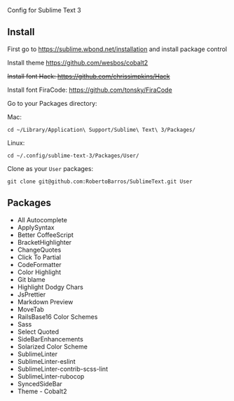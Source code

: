 Config for Sublime Text 3

## Install

First go to https://sublime.wbond.net/installation and install package control

Install theme https://github.com/wesbos/cobalt2

~~Install font Hack: https://github.com/chrissimpkins/Hack~~

Install font FiraCode: https://github.com/tonsky/FiraCode

Go to your Packages directory:

Mac:

```
cd ~/Library/Application\ Support/Sublime\ Text\ 3/Packages/
```

Linux:

```
cd ~/.config/sublime-text-3/Packages/User/
```

Clone as your `User` packages:

```
git clone git@github.com:RobertoBarros/SublimeText.git User
```

## Packages

- All Autocomplete
- ApplySyntax
- Better CoffeeScript
- BracketHighlighter
- ChangeQuotes
- Click To Partial
- CodeFormatter
- Color Highlight
- Git blame
- Highlight Dodgy Chars
- JsPrettier
- Markdown Preview
- MoveTab
- RailsBase16 Color Schemes
- Sass
- Select Quoted
- SideBarEnhancements
- Solarized Color Scheme
- SublimeLinter
- SublimeLinter-eslint
- SublimeLinter-contrib-scss-lint
- SublimeLinter-rubocop
- SyncedSideBar
- Theme - Cobalt2

